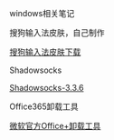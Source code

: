 windows相关笔记

搜狗输入法皮肤，自己制作

[搜狗输入法皮肤下载](http://oi480zo5x.bkt.clouddn.com/Linux_project/长廊月-2017416.ssf)

Shadowsocks

[Shadowsocks-3.3.6](http://oi480zo5x.bkt.clouddn.com/Shadowsocks-3.3.6.zip)

Office365卸载工具

[微软官方Office+卸载工具](http://oi480zo5x.bkt.clouddn.com/微软官方Office+卸载工具.zip)
